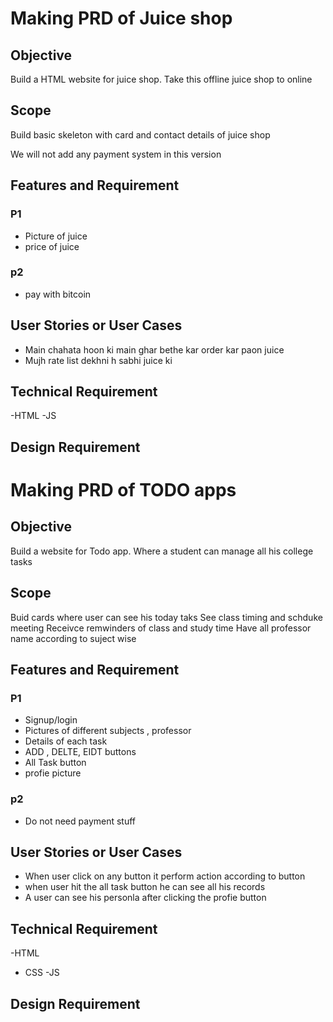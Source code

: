 # Making PRD of Juice shop


## Objective
Build a HTML website for juice shop. Take this offline juice shop to online


## Scope
Build basic skeleton with card and contact details of juice shop 

We will not add any payment system in this version

## Features and Requirement 


### P1
- Picture of juice 
- price of juice
### p2
- pay with bitcoin

## User Stories or User Cases 
- Main chahata hoon ki main ghar bethe kar order kar paon juice 
- Mujh rate list dekhni h sabhi juice ki 


## Technical Requirement 
-HTML
-JS

## Design Requirement 




# Making PRD of TODO apps


## Objective
Build a  website for Todo app. Where a student can manage all his college tasks


## Scope

Buid cards where user can see his today taks
See class timing and schduke meeting
Receivce remwinders of class and study time
Have all professor name according to suject wise 





## Features and Requirement 


### P1
- Signup/login
- Pictures of different subjects , professor
- Details of each task 
- ADD , DELTE, EIDT buttons 
 - All Task button
 - profie picture
### p2
- Do not need payment stuff

## User Stories or User Cases 
- When user click on any button it perform action according to button
- when user hit the all task button he can see all his records
- A user can see his personla after clicking the profie button



## Technical Requirement 
-HTML
- CSS
-JS

## Design Requirement 
  


